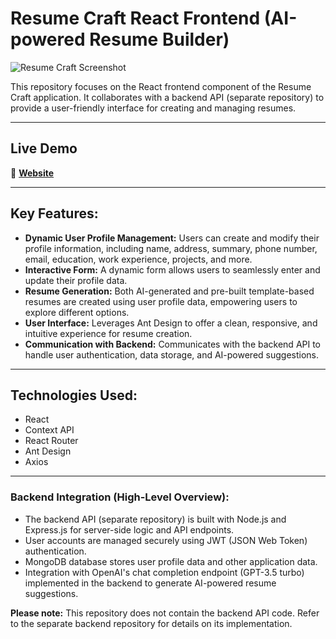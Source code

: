 # Resume Craft React Frontend (AI-powered Resume Builder)

![Resume Craft Screenshot](https://ik.imagekit.io/thormars/portfolio/craft.png)

This repository focuses on the React frontend component of the Resume Craft application. It collaborates with a backend API (separate repository) to provide a user-friendly interface for creating and managing resumes.

---

##  Live Demo
🔗 **[Website](https://resumecraft.thomastepi.com)**  

---

## Key Features:
- **Dynamic User Profile Management:** Users can create and modify their profile information, including name, address, summary, phone number, email, education, work experience, projects, and more.
- **Interactive Form:** A dynamic form allows users to seamlessly enter and update their profile data.
- **Resume Generation:** Both AI-generated and pre-built template-based resumes are created using user profile data, empowering users to explore different options.
- **User Interface:** Leverages Ant Design to offer a clean, responsive, and intuitive experience for resume creation.
- **Communication with Backend:** Communicates with the backend API to handle user authentication, data storage, and AI-powered suggestions.

---

## Technologies Used:
 - React
 - Context API
 - React Router
 - Ant Design
 - Axios

---

### Backend Integration (High-Level Overview):
 - The backend API (separate repository) is built with Node.js and Express.js for server-side logic and API endpoints.
 - User accounts are managed securely using JWT (JSON Web Token) authentication.
 - MongoDB database stores user profile data and other application data.
 - Integration with OpenAI's chat completion endpoint (GPT-3.5 turbo) implemented in the backend to generate AI-powered resume suggestions.

**Please note:** This repository does not contain the backend API code. Refer to the separate backend repository for details on its implementation.

